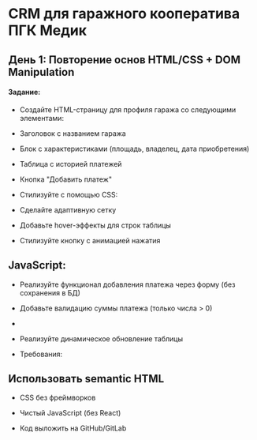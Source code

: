 # CRM для гаражного кооператива ПГК Медик

## День 1: Повторение основ HTML/CSS + DOM Manipulation

#### Задание:

- Создайте HTML-страницу для профиля гаража со следующими элементами:

- Заголовок с названием гаража

- Блок с характеристиками (площадь, владелец, дата приобретения)

* Таблица с историей платежей

* Кнопка "Добавить платеж"

* Стилизуйте с помощью CSS:

* Сделайте адаптивную сетку

* Добавьте hover-эффекты для строк таблицы

* Стилизуйте кнопку с анимацией нажатия

## JavaScript:

- Реализуйте функционал добавления платежа через форму (без сохранения в БД)

- Добавьте валидацию суммы платежа (только числа > 0)
-
- Реализуйте динамическое обновление таблицы

- Требования:

## Использовать semantic HTML

- CSS без фреймворков

- Чистый JavaScript (без React)

- Код выложить на GitHub/GitLab
